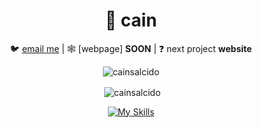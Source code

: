 <div align="center">
 
# 💽 cain
 
🐦 [email me](mailto:671231@tsas.org) | 
🕸️ [webpage] **SOON** | ❓ next project **website**

<p align="center"> <img src="https://komarev.com/ghpvc/?username=cainsalcido&label=Stalkers&color=000000&style=plastic" alt="cainsalcido" /> </p>


<p>&nbsp;<img align="center" src="https://github-readme-stats.vercel.app/api?username=cainsalcido&show_icons=true&theme=dark&locale=en" alt="cainsalcido" /></p>

[![My Skills](https://skillicons.dev/icons?i=js,ts,kotlin,nodejs,java,python)](https://skillicons.dev)
